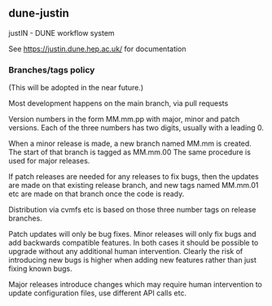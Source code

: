 ## dune-justin
justIN - DUNE workflow system

See https://justin.dune.hep.ac.uk/ for documentation

### Branches/tags policy

(This will be adopted in the near future.)

Most development happens on the main branch, via pull requests

Version numbers in the form MM.mm.pp with major, minor and patch versions.
Each of the three numbers has two digits, usually with a leading 0.

When a minor release is made, a new branch named MM.mm is created.
The start of that branch is tagged as MM.mm.00 The same procedure is used for
major releases.

If patch releases are needed for any releases to fix bugs, then 
the updates are made on that existing release branch, and new tags named 
MM.mm.01 etc are made on that branch once the code is ready.

Distribution via cvmfs etc is based on those three number tags on release
branches.

Patch updates will only be bug fixes. Minor releases will only fix bugs and
add backwards compatible features. In both cases it should be possible to
upgrade without any additional human intervention. Clearly the risk of 
introducing new bugs is higher when adding new features rather than just fixing
known bugs.

Major releases introduce changes which may require human intervention to
update configuration files, use different API calls etc.

